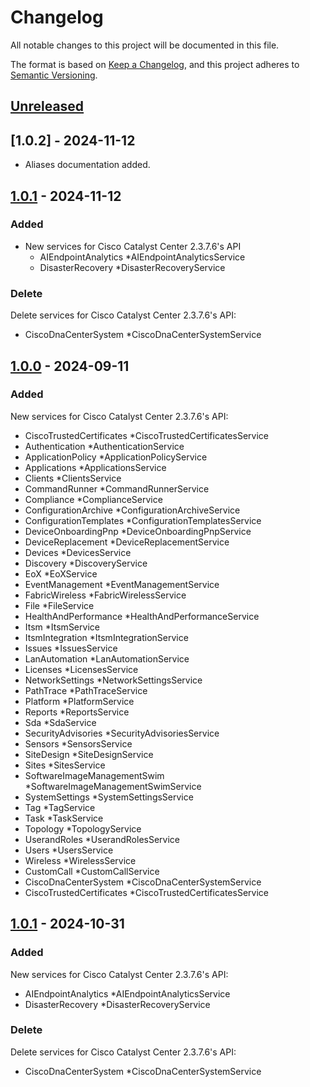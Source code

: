 # Changelog
All notable changes to this project will be documented in this file.

The format is based on [Keep a Changelog](https://keepachangelog.com/en/1.0.0/),
and this project adheres to [Semantic Versioning](https://semver.org/spec/v2.0.0.html).

## [Unreleased]

## [1.0.2] - 2024-11-12
- Aliases documentation added.

## [1.0.1] - 2024-11-12
### Added
- New services for Cisco Catalyst Center 2.3.7.6's API
    * AIEndpointAnalytics *AIEndpointAnalyticsService
    * DisasterRecovery *DisasterRecoveryService


### Delete
Delete services for Cisco Catalyst Center 2.3.7.6's API:
- CiscoDnaCenterSystem *CiscoDnaCenterSystemService

## [1.0.0] - 2024-09-11

### Added
New services for Cisco Catalyst Center 2.3.7.6's API:
- CiscoTrustedCertificates *CiscoTrustedCertificatesService
- Authentication *AuthenticationService
- ApplicationPolicy *ApplicationPolicyService
- Applications *ApplicationsService
- Clients *ClientsService
- CommandRunner *CommandRunnerService
- Compliance *ComplianceService
- ConfigurationArchive *ConfigurationArchiveService
- ConfigurationTemplates *ConfigurationTemplatesService
- DeviceOnboardingPnp *DeviceOnboardingPnpService
- DeviceReplacement *DeviceReplacementService
- Devices *DevicesService
- Discovery *DiscoveryService
- EoX *EoXService
- EventManagement *EventManagementService
- FabricWireless *FabricWirelessService
- File *FileService
- HealthAndPerformance *HealthAndPerformanceService
- Itsm *ItsmService
- ItsmIntegration *ItsmIntegrationService
- Issues *IssuesService
- LanAutomation *LanAutomationService
- Licenses *LicensesService
- NetworkSettings *NetworkSettingsService
- PathTrace *PathTraceService
- Platform *PlatformService
- Reports *ReportsService
- Sda *SdaService
- SecurityAdvisories *SecurityAdvisoriesService
- Sensors *SensorsService
- SiteDesign *SiteDesignService
- Sites *SitesService
- SoftwareImageManagementSwim *SoftwareImageManagementSwimService
- SystemSettings *SystemSettingsService
- Tag *TagService
- Task *TaskService
- Topology *TopologyService
- UserandRoles *UserandRolesService
- Users *UsersService
- Wireless *WirelessService
- CustomCall *CustomCallService
- CiscoDnaCenterSystem *CiscoDnaCenterSystemService
- CiscoTrustedCertificates *CiscoTrustedCertificatesService

## [1.0.1] - 2024-10-31

### Added
New services for Cisco Catalyst Center 2.3.7.6's API:
- AIEndpointAnalytics *AIEndpointAnalyticsService
- DisasterRecovery *DisasterRecoveryService
### Delete
Delete services for Cisco Catalyst Center 2.3.7.6's API:
- CiscoDnaCenterSystem *CiscoDnaCenterSystemService


[1.0.1]: https://github.com/cisco-en-programmability/catalystcenter-go-sdk/commits/v1.0.1
[1.0.0]: https://github.com/cisco-en-programmability/catalystcenter-go-sdk/commits/v1.0.0
[Unreleased]: https://github.com/cisco-en-programmability/catalystcenter-go-sdk/compare/v1.0.1...main
